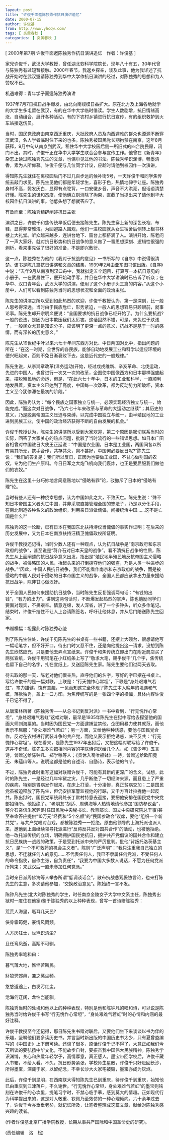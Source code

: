 ```yaml
---
layout: post
title: "许俊千面邀陈独秀作抗日演讲追忆"
date: 2000-07-15
author: 许俊基
from: http://www.yhcqw.com/
tags: [ 炎黄春秋 ]
categories: [ 炎黄春秋 ]
---
```



[ 2000年第7期 许俊千面邀陈独秀作抗日演讲追忆　作者：许俊基 ]


家兄许俊千，武汉大学教授，曾任湖北软科学院院长，现年八十有五，30年代曾与陈独秀有过短暂接触。2000年春节，我返乡探亲，谈及此事，他为我详述了抗战开始时在武汉邀请陈独秀到华中大学作抗日演讲的经过，对陈独秀的思想和为人赞叹不已。

机遇难得：青年学子面邀陈独秀演讲


1937年7月7日抗日战争爆发，由北向南规模日益扩大。原在北方及上海各地就学的大学生多屯留在武汉，有的在华中大学临时借读。学生人数剧增，抗日情绪高涨，自动组合，展开各种活动，有的下农村乡镇进行抗日宣传，有的组织救护到火车站接送伤员。


当时，国民党政府由南京西迁重庆，大批政府人员及向西避难的群众也源源不断穿流武汉，名人学者临时住下来的也多。陈独秀被国民党长期拘禁在南京，这年8月获释，9月中旬从南京到武汉，租住华中大学校园后侧一所旧式的四合院民房，闭门不出。其时，许俊千正在华中大学学生联合会参与宣传工作。他曾在《新青年》杂志上读过陈独秀先生的文章，也偶尔见过他的书法。陈独秀学识渊博，翰墨清香，素为人所仰慕。许俊千便与几位同学计议，应趁时请他到校园作一次演讲。


得知陈先生就住在离校园后门不过几百步远的候补街5号，一天许俊千和同学焦传统去敲门求见，陈先生见他们都是年轻学生，喜形于色，热情地伸手让座。陈独秀身材不高，鬓发灰白，显得有点驼背，一口安徽乡音，声音不大洪亮，但话语清楚好懂。陈先生的谦和态度，使他俩立刻消除了拘束，直截了当提出来了请他到华大校园作抗日演讲的事。他低头想了想就答应了。

有备而至：陈独秀精辟阐述抗日主张


演讲之日，许俊千和焦传统早饭后便去接陈先生。陈先生穿上新的深色长袍、布鞋，显得非常雅洁。为回避路人围观，他们一进校园就从女生宿舍后侧转上根书林楼上大礼堂。听众越来越多，连讲台地下、窗台上都挤满了人。演讲开始，陈老问了一声大家好，就对抗日形势和抗日战争的意义做了一番思想深刻、逻辑性很强的剥析，看来事先做了很好的准备，不是即兴敷衍。


这一点，陈独秀在为他的《我对于抗战的意见》一书所写的《自序》中说得很清楚。该书是陈几篇抗日讲演和文章的结集，1939年2月由亚东图书馆出版。《自序》中说：“去年9月从南京到汉口舟中，我就拟定五个题目，打算写一本抗日意见的小册子。一在武昌住下，便开始动手写，并且在华中大学讲演时已告诉了听众；在华中、汉口青年会，武汉大学的讲演，便用了这个小册子头三篇的内容。”从这个小册中，人们可以看到陈独秀当时的思想状况和全面的政治主张。


陈先生的讲演之所以受到如此热烈的欢迎，许俊千教授认为，第一是深刻，比一般人思考得深远。当时由于民族危亡，形势紧迫，一般人的思想容易只顾眼前，就事论事。陈先生却开宗明义便说：“全国要求的抗日战争已经开始了。为什么要抗战?一般的说法，是因为日本欺压我们太厉害。这话固然不错，可是，未免过于肤浅了，一般民众尤其是知识分子，应该明了更深一点的意义，抗战不是基于一时的感情，而有深长的历史意义。”


陈先生从19世纪中叶以来六七十年间东西方对比、中日两国对比中，指出问题的所在：“在这一时期，全世界的各民族，能够自动地发展工业和科学以适应环境的便兴旺起来，否则不免日渐衰败下去，这是近代史的一般规律。”


陈先生说，从李鸿章改革(洋务运动)开始，经过戊戌维新、辛亥革命、北伐运动，先进的中国人，也曾进行一次又一次的改革，企图使中国像西方和日本那样强盛起来，摆脱殖民地的命运，但是，“在此六七十年中，日本的工业和科学，一直顺利地发展着，资本主义已达到了高度，中国每一次改革，都为反动势力所破坏，资本主义至今犹停滞在最初的阶段。”


因此，陈独秀认为：“每个民族之国家独立与统一，必须实现经济独立与统一，始能完成。”而这次对日战争，“乃六七十年来改革与革命的大运动之继续”；其历史的意义，乃是脱离帝国主义压迫与束缚，以完成中国独立与统一，由半殖民地的工业进到民族工业，使中国的政治经济获得不断的自由发展的机会。”


许俊千教授认为，陈先生的讲演所以受到大家欢迎，第二个原因是密切联系当时的实际，回答了大家关心的热点问题，批驳了当时流行的一些错误思想。如日本广田首相曾对中国驻日大使王正廷说：“中国是农业国，日本是工业国，两国间各以所有易其所无，携手合作，共存共荣，岂不甚好，中国何必要反日呢?”陈先生说：“我们的答复是：我们所以反日，正因为也要做工业国，不甘心做别国的农奴，专为他们生产原料。今日日军之大炮飞机向我们轰炸，也正是要屈服我们做他们的农奴。”

陈先生在这里十分巧妙地言简意赅地以“侵略有罪”论，驳撤斥了日本的“侵略有理”论。


当时有些人还有一种侥幸思想，认为中国如此之大，不致灭亡。陈先生说：“殊不知日本帝国主义者灭亡中国，并非采取直接管理全国的笨法子，乃是以分化手段，在南北制造各种名义的政治组织，利用亲日派做傀儡，间接统治中国……这不是亡国是什么?”

陈独秀的这一论断，已有日本在我国东北扶持溥仪当傀儡的事实作证明；在后来的历史发展中，又为日本在南京扶持汪精卫傀儡政权所证明。


许俊千教授还记得，当时少数人还有一种观点，认为抗日战争是“南京政府和东京政府的战争”，甚至说是“蒋介石对日本天皇的战争”。看不清抗日战争的性质，陈先生从上面阐述的抗日战争意义出发，指出是“殖民地半殖民地反抗帝国主义侵略的战争，被侵略国的人民，抬起头来的打倒掠夺他们的强盗，乃是人类一种进步的战争。”“因此，中国人民抗日战争，我们不能看作南京和东京政府的战争，而是被侵略的中国人民对于侵略的日本帝国主义的战争，全国人民都应该拿出力量来援助抗日战争，除非甘心做汉奸。


关于全国人民如何来援助抗日战争，当时陈先生反复强调两句话：“有钱的出钱”，“有力的出力”。讲到这两句话时，不断爆发起热烈的掌声，陈也勉励同学们要面对现实，不畏艰辛。情意连绵，发人深省，讲了一个多钟头，听众多作笔记。结束时，许俊千挡住不让人上台请陈签名，呼吁让他休息，并从后门陪送陈先生回家。

书赠横幅：坦露此时陈独秀心迹


到了陈先生住处，许俊千见陈先生的书桌有一些书籍，还摆上大砚台，很想请他写一幅毛笔字，但不好开口，待出门时又忍不住，还是向他提出这一请求。没想到陈先生欣然应充，只是要他去弄点宣纸来。许俊千和焦传统立即出门在附近商店买了两张宣纸，许俊千用钢笔在小红纸条上写了“敬求大笔，赐乎俊千”几个字，焦传统也留下自己的名字，扎在宣纸上，又送回陈先生家。陈先生要他们过两天去取。


待去取的那一天，陈老对他们很亲热，直呼他们的名字，写好的字已摆在书桌上。写给许俊千的是一幅对联，上联是：“行天愧怍心常坦”，下联是“身处艰难气若虹”，笔力雄健，饶有意趣，一见而知这完全体现了陈先生本人晚年的境遇和气概，落款独秀，盖上一口方印。为焦传统写的是一张四个字的横幅，具体内容许俊千已记不得了。


从唐宝林所著《陈独秀传——从总书记到反对派》一书中看到，“行无愧怍心常坦”，“身处艰难气若虹”这幅对联，最早是1935年陈先生在狱中写给去探望他的国画大师刘海粟的。当时因为国民党一方面逮捕监禁他，企图用暴力使其就范，而他表示不屈服：“身处艰难气若虹”；另一方面，又给他种种诱惑，要他与国民党合作，反对在农村进行武装斗争的共产党，而他又表示拒绝诱惑，决不反共：“行无愧怍心常坦”。现在看来，是陈先生1937年出狱后，又把这幅对联写给了许俊千。这并不奇怪。陈先生多次把相同内容的字联诗词送给几个人，如《告少年》五言诗，曾赠送给陈钟凡、郑学稼等人；《贯休入蜀唯瓶钵》一诗，曾赠送给欧阳竟无、朱蕴山等人。说明这都是他的自述诗、自励诗，表示他的气节。


不过，陈独秀此时重写这幅对联赠许俊千，可能有其新的更深广的含义。试想，此时的陈先生，一是经过几年牢狱之灾，几乎断绝了一切经济来源，而且患上了严重的疾病，特别是胃病发作起来，在床上打滚，十分凄惨，真正贫病交加；二是国民党虽被迫释放了陈先生，但仍安排军警监视他的行踪，又千方百计拉拢他一起反共。陈出狱时，国民党军统局处长丁默村特意去迎接，要把他安排在国民党中央党部招待所。他拒绝了。“老朋友”胡适、周佛海等人热情地请他参加“国防参议会”，蒋介石亲信朱家骅(时任国民党中央秘书长、教育部长、国立中央研究院总干事)甚至奉命答应提供“10万元”经费和“5个名额”的“民国参政会”议席，要他“组织一个新共党”，与共产党唱对台戏，都被陈独秀一一拒绝。原由他领导的上海托派也派人来，邀他到上海继续领导托派进行“反蒋反共反对国共合作”的活动，也被他拒绝。他一改托派传统的立场，明确拥护国民党抗日，拥护共产党倡议的国共合作和建立抗日民族统一战线的政策，于是受到托派中央的严厉批判。批他“背叛托洛茨基主义”，是“一个不可救药的机会主义者”。陈则“广泛声明”：“我只注重我自己独立的思想，不迁就任何人的意见……不代表任何人，我已不隶属任何党派，不受任何人的命令指使，自作主张，自负责任”，“我要为中国大多数人说话，不愿为任何党派所拘束；来武汉后一直未参加任何党派。”

当时亲日派周佛海等人举办所谓“低调谈话会”，散布抗战悲观妥协言论，也来打陈先生的主意，多次请他参加，“交换政治意见”。陈始终一言不发。

陈钟凡先生(北大时陈独秀的学生，时任南京金陵女子大学中文系主任，陈独秀出狱时一度住在他家)鉴于陈独秀的以上种种表现，曾写一首诗赠陈独秀：

荒荒人海里，聒耳几天民?

侠骨霜筠健，豪情风雨频。

人方厌狂士，世岂识清尘?

且任鸾凤逝，高翔不可驯。

陈独秀率笔和曰：

暮气薄大地，憔悴苦斯民。

豺狼骋郊邑，兼之惩尘频。

悠悠道途上，白发污红尘。

沧海何辽阔，龙性岂能驯。

陈独秀当时的处境和他以上的种种表现，特别是他和陈钟凡的唱和诗，可以说是陈独秀当时给许俊千书写“行无愧怍心常坦”，“身处艰难气若虹”时的心情和内涵的最好注释。


许俊千教授至今还记得，那日陈先生书赠对联后，又要他们坐下来谈谈以书为伴的乐趣，坚嘱他们要多读历史书。并言当时新出版的中国历史书太少，只有夏曾盇编写的《中国史》上下册可读。还谈了很多，原话许俊千记不得了，大意正如我们今天所谈的要弘扬中华文化，不能故步自封，要振奋我中国伟大民族精神。陈独秀学识渊博，关心和热爱年轻学子，高情厚意，真正感人。墨宝带回学校后，许俊千藏入书箱，不给人看。不久，抗日形势紧张，学校师生星散，许俊千只好赶回长沙，所得墨宝，深藏于家，以留纪念，不幸长沙大火家宅被毁，墨宝亦成为灰烬。


此后，许俊千到昆明，在西南联大得知陈先生已到重庆，待许俊千到重庆，始知他已由重庆到江津落户，不久谢世。“行无愧怍心常坦，身处艰难气若虹”的墨宝则铭刻在许俊千的心坎里，提笔习字时，不禁心临手摹，感到莫大的情趣。正如现代行为科学提出来的，这是对人敬重、钦佩乃至效仿的一种心理倾向。六十余年过去了，许俊千今亦垂垂老矣，就记忆所及，让笔者整理成这篇文章，献给对陈独秀感兴趣的读者。

(作者许俊基北京广播学院教授，长期从事共产国际和中国革命史的研究)。

(责任编辑　洛　松)


